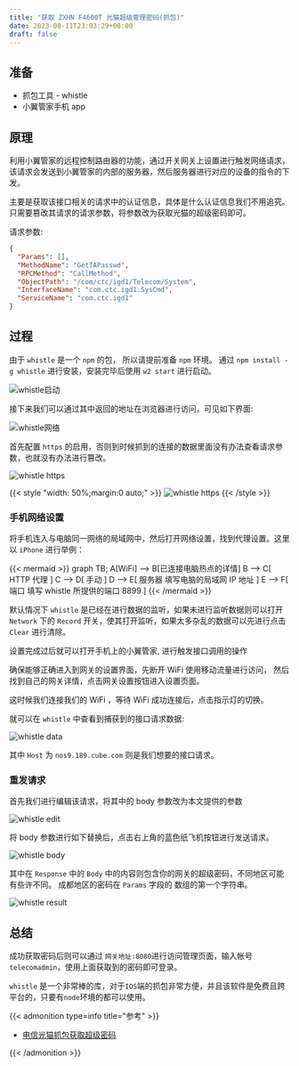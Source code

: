 ```yaml
---
title: "获取 ZXHN F4600T 光猫超级管理密码(抓包)"
date: 2023-08-11T23:03:29+08:00
draft: false
---
```


## 准备

- 抓包工具 - whistle
- 小翼管家手机 app

## 原理

利用小翼管家的远程控制路由器的功能，通过开关网关上设置进行触发网络请求，该请求会发送到小翼管家的内部的服务器，然后服务器进行对应的设备的指令的下发。

主要是获取该接口相关的请求中的认证信息，具体是什么认证信息我们不用追究。只需要篡改其请求的请求参数，将参数改为获取光猫的超级密码即可。

请求参数:

```json
{
  "Params": [],
  "MethodName": "GetTAPasswd",
  "RPCMethod": "CallMethod",
  "ObjectPath": "/com/ctc/igd1/Telecom/System",
  "InterfaceName": "com.ctc.igd1.SysCmd",
  "ServiceName": "com.ctc.igd1"
}
```

## 过程

由于 `whistle` 是一个 `npm` 的包， 所以请提前准备 `npm` 环境。
通过 `npm install -g whistle` 进行安装，安装完毕后使用 `w2 start` 进行启动。

![whistle启动](./whistle-start.png "whistle启动")

接下来我们可以通过其中返回的地址在浏览器进行访问，可见如下界面:

![whistle网络](./whistle-network.png "whistle网络")

首先配置 `https` 的启用，否则到时候抓到的连接的数据里面没有办法查看请求参数，也就没有办法进行篡改。

![whistle https](./whistle-https-1.png "whistel https 入口")

{{< style "width: 50%;margin:0 auto;" >}}
![whistle https](./whistle-https-2.png "whistel https 配置项")
{{< /style >}}

### 手机网络设置

将手机连入与电脑同一网络的局域网中，然后打开网络设置，找到代理设置。这里以 `iPhone` 进行举例：

{{< mermaid >}}
graph TB;
A[WiFi] --> B[已连接电脑热点的详情]
B --> C[ HTTP 代理 ]
C --> D[ 手动 ]
D --> E[ 服务器 填写电脑的局域网 IP 地址 ]
E --> F[ 端口 填写 whistle 所提供的端口 8899 ]
{{< /mermaid >}}

默认情况下 `whistle` 是已经在进行数据的监听，如果未进行监听数据则可以打开 `Network` 下的 `Record` 开关，使其打开监听，如果太多杂乱的数据可以先进行点击 `Clear` 进行清除。

设置完成过后就可以打开手机上的小翼管家, 进行触发接口调用的操作

确保能够正确进入到网关的设置界面，先断开 WiFi 使用移动流量进行访问， 然后找到自己的网关详情，点击网关设置按钮进入设置页面。

这时候我们连接我们的 WiFi ，等待 WiFi 成功连接后，点击指示灯的切换。

就可以在 `whistle` 中查看到捕获到的接口请求数据:

![whistle data](./whistle-get-data.png "获取到的数据")

其中 `Host` 为 `nos9.189.cube.com` 则是我们想要的接口请求。

### 重发请求

首先我们进行编辑该请求，将其中的 body 参数改为本文提供的参数

![whistle edit](./whistle-edit.png "编辑请求")

将 body 参数进行如下替换后，点击右上角的蓝色纸飞机按钮进行发送请求。

![whistle body](./whistle-body.png "编辑body参数并且发送")

其中在 `Response` 中的 `Body` 中的内容则包含你的网关的超级密码，不同地区可能有些许不同。
成都地区的密码在 `Params` 字段的 数组的第一个字符串。

![whistle result](./whistle-result.png "接口请求结果")

## 总结

成功获取密码后则可以通过 `网关地址:8080`进行访问管理页面，输入帐号`telecomadmin`，使用上面获取到的密码即可登录。

`whistle` 是一个非常棒的库，对于`IOS`端的抓包非常方便，并且该软件是免费且跨平台的，只要有`node`环境的都可以使用。

{{< admonition type=info title="参考" >}}

- [电信光猫抓包获取超级密码](https://blog.wenfxl.com/w-f-x-l-20221022-ty-centos-7x.html)

{{< /admonition >}}
